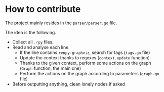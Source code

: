 # How to contribute

The project mainly resides in the `parser/parser.go` file.

The idea is the following.

- Collect all `.rpy` files.
- Read and analyse each line.
  - If the line contains `renpy-graphviz`, search for tags (`tags.go` file)
  - Update the context thanks to regexes (`context.update` function)
  - Thanks to the given context, perform some actions on the graph (`Graph` function, the main one)
  - Perform the actions on the graph according to parameters (`graph.go` file)
- Before outputting anything, clean lonely nodes if asked
